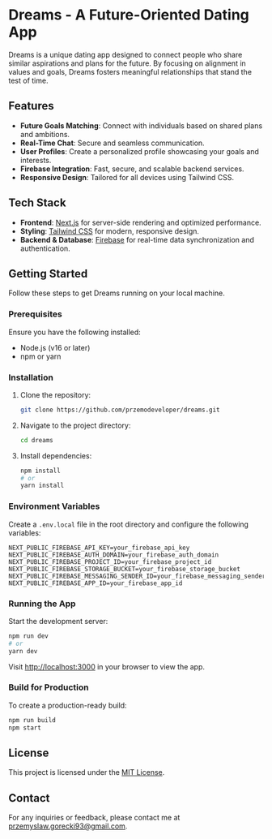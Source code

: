 # Dreams - A Future-Oriented Dating App

Dreams is a unique dating app designed to connect people who share similar aspirations and plans for the future. By focusing on alignment in values and goals, Dreams fosters meaningful relationships that stand the test of time.

## Features

- **Future Goals Matching**: Connect with individuals based on shared plans and ambitions.
- **Real-Time Chat**: Secure and seamless communication.
- **User Profiles**: Create a personalized profile showcasing your goals and interests.
- **Firebase Integration**: Fast, secure, and scalable backend services.
- **Responsive Design**: Tailored for all devices using Tailwind CSS.

## Tech Stack

- **Frontend**: [Next.js](https://nextjs.org/) for server-side rendering and optimized performance.
- **Styling**: [Tailwind CSS](https://tailwindcss.com/) for modern, responsive design.
- **Backend & Database**: [Firebase](https://firebase.google.com/) for real-time data synchronization and authentication.

## Getting Started

Follow these steps to get Dreams running on your local machine.

### Prerequisites

Ensure you have the following installed:

- Node.js (v16 or later)
- npm or yarn

### Installation

1. Clone the repository:
   ```bash
   git clone https://github.com/przemodeveloper/dreams.git
   ```
2. Navigate to the project directory:
   ```bash
   cd dreams
   ```
3. Install dependencies:
   ```bash
   npm install
   # or
   yarn install
   ```

### Environment Variables

Create a `.env.local` file in the root directory and configure the following variables:

```env
NEXT_PUBLIC_FIREBASE_API_KEY=your_firebase_api_key
NEXT_PUBLIC_FIREBASE_AUTH_DOMAIN=your_firebase_auth_domain
NEXT_PUBLIC_FIREBASE_PROJECT_ID=your_firebase_project_id
NEXT_PUBLIC_FIREBASE_STORAGE_BUCKET=your_firebase_storage_bucket
NEXT_PUBLIC_FIREBASE_MESSAGING_SENDER_ID=your_firebase_messaging_sender_id
NEXT_PUBLIC_FIREBASE_APP_ID=your_firebase_app_id
```

### Running the App

Start the development server:

```bash
npm run dev
# or
yarn dev
```

Visit [http://localhost:3000](http://localhost:3000) in your browser to view the app.

### Build for Production

To create a production-ready build:

```bash
npm run build
npm start
```

## License

This project is licensed under the [MIT License](LICENSE).

## Contact

For any inquiries or feedback, please contact me at [przemyslaw.gorecki93@gmail.com](mailto:przemyslaw.gorecki93@gmail.com).
